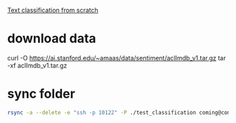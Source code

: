 

[Text classification from scratch](https://keras.io/examples/nlp/text_classification_from_scratch/)

# download data
curl -O https://ai.stanford.edu/~amaas/data/sentiment/aclImdb_v1.tar.gz
tar -xf aclImdb_v1.tar.gz


# sync folder
```bash
rsync -a --delete -e "ssh -p 10122" -P ./test_classification coming@cominghome.asuscomm.com:~/coming/ai/
```